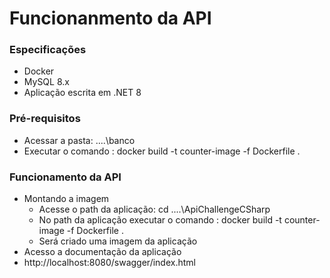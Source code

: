 # Funcionanmento da API

### Especificações

* Docker
* MySQL 8.x
* Aplicação escrita em .NET 8

### Pré-requisitos
   * Acessar a pasta: ..\..\banco
   * Executar o comando : docker build -t counter-image -f Dockerfile .
   
### Funcionamento da API

* Montando a imagem
    * Acesse o path da aplicação: cd ..\..\ApiChallengeCSharp
    * No path da aplicação executar o comando : docker build -t counter-image -f Dockerfile .
    * Será criado uma imagem da aplicação
* Acesso a documentação da aplicação
* http://localhost:8080/swagger/index.html